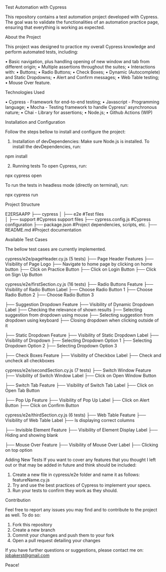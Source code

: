 Test Automation with Cypress

This repository contains a test automation project developed with Cypress. The goal was to validate the functionalities of an automation practice page, ensuring that everything is working as expected.

About the Project

This project was designed to practice my overall Cypress knowledge and perform automated tests, including:

• Basic navigation, plus handling opening of new window and tab from different origin;
• Multiple assertions throughout the suites;
• Interactions with:
  • Buttons;
  • Radio Buttons;
  • Check Boxes;
  • Dynamic (Autocomplete) and Static Dropdowns;
  • Alert and Confirm messages;
  • Web Table testing;
  • Mouse Over feature.

Technologies Used

  • Cypress - Framework for end-to-end testing;
  • Javascript - Programming language;
  • Mocha - Testing framework to handle Cypress' asynchronous nature;
  • Chai - Library for assertions;
  • Node.js;
  • Github Actions (WIP)

Installation and Configuration

Follow the steps bellow to install and configure the project:

1. Installation of devDependencies:
   Make sure Node.js is installed.
   To install the devDependencies, run:

npm install

2. Running tests
   To open Cypress, run:

npx cypress open

   To run the tests in headless mode (directly on terminal), run:

npx cypress run

Project Structure

E2ERSAAPP
├── cypress
│   ├── e2e                    #Test files                                     
│   ├── support                #Cypress support files
├── cypress.config.js          #Cypress configuration
├── package.json               #Project dependencies, scripts, etc.
├── README.md                  #Project documentation

Available Test Cases

The bellow test cases are currently implemented.

cypress/e2e/pageHeader.cy.js (5 tests)
├── Page Header Features
    ├── Visibility of Page Logo
    ├── Navigate to home page by clicking on home button
    ├── Click on Practice Button
    ├── Click on Login Button
    ├── Click on Sign Up Button

cypress/e2e/firstSection.cy.js (16 tests)
├── Radio Buttons Feature
    ├── Visibility of Radio Button Label
    ├── Choose Radio Button 1
    ├── Choose Radio Button 2
    ├── Choose Radio Button 3
    
├── Suggestion Dropdown Feature
    ├── Visibility of Dynamic Dropdown Label
    ├── Checking the relevance of shown results
    ├── Selecting suggestion from dropdown using mouse
    ├── Selecting suggestion from dropdown using keyboard
    ├── Closing dropdown when clicking outside of it
    
├── Static Dropdown Feature
    ├── Visibility of Static Dropdown Label
    ├── Visibility of Dropdown
    ├── Selecting Dropdown Option 1
    ├── Selecting Dropdown Option 2
    ├── Selecting Dropdown Option 3

├── Check Boxes Feature
    ├── Visibility of Checkbox Label
    ├── Check and uncheck all checkboxes

cypress/e2e/secondSection.cy.js (7 tests)
├── Switch Window Feature
    ├── Visibility of Switch Window Label
    ├── Click on Open Window Button
    
├── Switch Tab Feature
    ├── Visibility of Switch Tab Label
    ├── Click on Open Tab Button

├── Pop Up Feature
    ├── Visibility of Pop Up Label
    ├── Click on Alert Button
    ├── Click on Confirm Button

cypress/e2e/thirdSection.cy.js (6 tests)
├── Web Table Feature
    ├── Visibility of Web Table Label
    ├── Is displaying correct columns

├── Invisible Element Feature
    ├── Visibility of Element Display Label
    ├── Hiding and showing blank

├── Mouse Over Feature
    ├── Visibility of Mouse Over Label
    ├── Clicking on top option

Adding New Tests
If you want to cover any features that you thought I left out or that may be added in future and think should be included:
1. Create a new file in cypress/e2e folder and name it as follows: featureName.cy.js
2. Try and use the best practices of Cypress to implement your specs.
3. Run your tests to confirm they work as they should.

Contribution

Feel free to report any issues you may find and to contribute to the project as well. To do so:
1. Fork this repository
2. Create a new branch
3. Commit your changes and push them to your fork
4. Open a pull request detailing your changes

If you have further questions or suggestions, please contact me on: jpbakerst@gmail.com

Peace!
